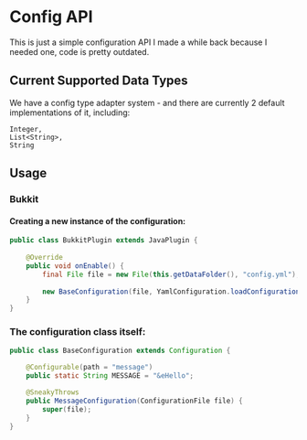 # Config API
This is just a simple configuration API I made a while back because I needed one, code is pretty outdated.

## Current Supported Data Types
We have a config type adapter system - and there are currently 2 default implementations of it, including:
```
Integer,
List<String>,
String
```

## Usage
### Bukkit

#### Creating a new instance of the configuration:
```java
public class BukkitPlugin extends JavaPlugin {
    
    @Override
    public void onEnable() {
        final File file = new File(this.getDataFolder(), "config.yml");
        
        new BaseConfiguration(file, YamlConfiguration.loadConfiguration(file));
    }
}
```

### The configuration class itself:
```java
public class BaseConfiguration extends Configuration {

    @Configurable(path = "message")
    public static String MESSAGE = "&eHello";

    @SneakyThrows
    public MessageConfiguration(ConfigurationFile file) {
        super(file);
    }
}
```